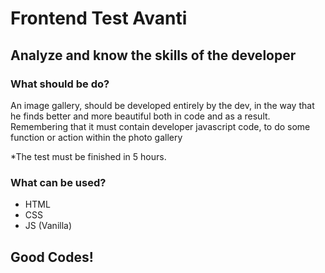 # Frontend Test Avanti
## Analyze and know the skills of the developer


### What should be do?

An image gallery, should be developed entirely by the dev, in the way that he finds better and more beautiful both in code and as a result.
Remembering that it must contain developer javascript code, to do some function or action within the photo gallery

*The test must be finished in 5 hours.

### What can be used?

* HTML
* CSS
* JS (Vanilla)

## Good Codes!
